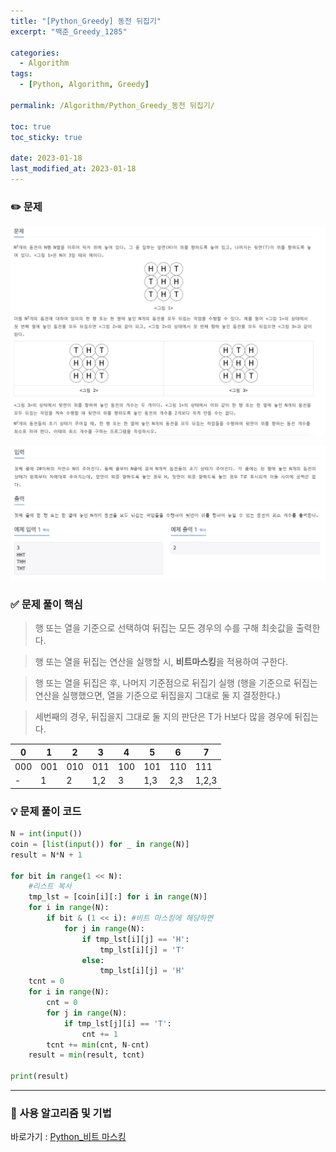 ```yaml
---
title: "[Python_Greedy] 동전 뒤집기"
excerpt: "백준_Greedy_1285"

categories:
  - Algorithm
tags:
  - [Python, Algorithm, Greedy]

permalink: /Algorithm/Python_Greedy_동전 뒤집기/

toc: true
toc_sticky: true

date: 2023-01-18
last_modified_at: 2023-01-18
---
```

### ✏️ 문제
![1541_1.png](/assets/images/posts_img/Python_Greedy_1285/1285_1.png)

![1541_2.png](/assets/images/posts_img/Python_Greedy_1285/1285_2.png)

### ✅ 문제 풀이 핵심

> 행 또는 열을 기준으로 선택하여 뒤집는 모든 경우의 수를 구해 최솟값을 출력한다.
> 

> 행 또는 열을 뒤집는 연산을 실행할 시, **비트마스킹**을 적용하여 구한다.
> 

> 행 또는 열을 뒤집은 후, 나머지 기준점으로 뒤집기 실행 (행을 기준으로 뒤집는 연산을 실행했으면, 열을 기준으로 뒤집을지 그대로 둘 지 결정한다.)
> 

> 세번째의 경우, 뒤집을지 그대로 둘 지의 판단은 T가 H보다 많을 경우에 뒤집는다.
> 

| 0 | 1 | 2 | 3 | 4 | 5 | 6 | 7 |
| --- | --- | --- | --- | --- | --- | --- | --- |
| 000 | 001 | 010 | 011 | 100 | 101 | 110 | 111 |
| - | 1 | 2 | 1,2 | 3 | 1,3 | 2,3 | 1,2,3 |

### 💡 문제 풀이 코드

```python
N = int(input())
coin = [list(input()) for _ in range(N)]
result = N*N + 1

for bit in range(1 << N):
    #리스트 복사
    tmp_lst = [coin[i][:] for i in range(N)]
    for i in range(N):
        if bit & (1 << i): #비트 마스킹에 해당하면
            for j in range(N):
                if tmp_lst[i][j] == 'H':
                    tmp_lst[i][j] = 'T'
                else:
                    tmp_lst[i][j] = 'H'
    tcnt = 0
    for i in range(N):
        cnt = 0
        for j in range(N):
            if tmp_lst[j][i] == 'T':
                cnt += 1
        tcnt += min(cnt, N-cnt)
    result = min(result, tcnt)
    
print(result)
```

---

### 🚀 사용 알고리즘 및 기법
바로가기 : [Python_비트 마스킹](https://orangevinyl.github.io/Python/Bit%20Masking/)